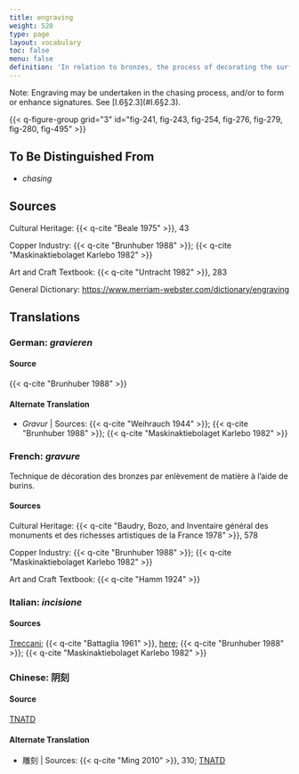 ```yaml
---
title: engraving
weight: 520
type: page
layout: vocabulary
toc: false
menu: false
definition: 'In relation to bronzes, the process of decorating the surface by removing material with a chisel, burin, or graver that creates a V-shaped groove.'
---
```


<div class="backmatter">
Note: Engraving may be undertaken in the chasing process, and/or to form or enhance signatures. See [I.6§2.3](#I.6§2.3).
</div>

{{< q-figure-group grid="3" id="fig-241, fig-243, fig-254, fig-276, fig-279, fig-280, fig-495" >}}

## To Be Distinguished From

- *chasing*

## Sources

Cultural Heritage: {{< q-cite "Beale 1975" >}}, 43

Copper Industry: {{< q-cite "Brunhuber 1988" >}}; {{< q-cite "Maskinaktiebolaget Karlebo 1982" >}}

Art and Craft Textbook: {{< q-cite "Untracht 1982" >}}, 283

General Dictionary: <https://www.merriam-webster.com/dictionary/engraving>

## Translations

<div class="accordion">

### **German**: *gravieren*

#### Source

{{< q-cite "Brunhuber 1988" >}}

#### Alternate Translation

- *Gravur* | Sources: {{< q-cite "Weihrauch 1944" >}}; {{< q-cite "Brunhuber 1988" >}}; {{< q-cite "Maskinaktiebolaget Karlebo 1982" >}}

### **French**: *gravure*

Technique de décoration des bronzes par enlèvement de matière à l’aide de burins.

#### Sources

Cultural Heritage: {{< q-cite "Baudry, Bozo, and Inventaire général des monuments et des richesses artistiques de la France 1978" >}}, 578

Copper Industry: {{< q-cite "Brunhuber 1988" >}}; {{< q-cite "Maskinaktiebolaget Karlebo 1982" >}}

Art and Craft Textbook: {{< q-cite "Hamm 1924" >}}

### **Italian**: *incisione*

#### Sources

[Treccani](http://www.treccani.it/vocabolario/incisione/); {{< q-cite "Battaglia 1961" >}}, [here](http://www.gdli.it/pdf_viewer/Scripts/pdf.js/web/viewer.asp?file=/PDF/GDLI07/GDLI_07_ocr_693.pdf&parola=incisione); {{< q-cite "Brunhuber 1988" >}}; {{< q-cite "Maskinaktiebolaget Karlebo 1982" >}}

### **Chinese**: 阴刻

#### Source

[TNATD](https://terms.naer.edu.tw/detail/3608499/?index=3)

#### Alternate Translation

- 雕刻 | Sources: {{< q-cite "Ming 2010" >}}, 310; [TNATD](https://terms.naer.edu.tw/detail/14191105/?index=9)

</div>
